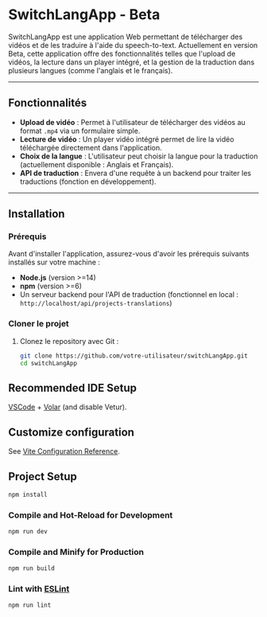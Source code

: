 
# SwitchLangApp - Beta

SwitchLangApp est une application Web permettant de télécharger des vidéos et de les traduire à l'aide du speech-to-text. Actuellement en version Beta, cette application offre des fonctionnalités telles que l'upload de vidéos, la lecture dans un player intégré, et la gestion de la traduction dans plusieurs langues (comme l'anglais et le français).

---

## Fonctionnalités

- **Upload de vidéo** : Permet à l'utilisateur de télécharger des vidéos au format `.mp4` via un formulaire simple.
- **Lecture de vidéo** : Un player vidéo intégré permet de lire la vidéo téléchargée directement dans l'application.
- **Choix de la langue** : L'utilisateur peut choisir la langue pour la traduction (actuellement disponible : Anglais et Français).
- **API de traduction** : Envera d'une requête à un backend pour traiter les traductions (fonction en développement).

---

## Installation

### Prérequis

Avant d'installer l'application, assurez-vous d'avoir les prérequis suivants installés sur votre machine :
- **Node.js** (version >=14)
- **npm** (version >=6)
- Un serveur backend pour l'API de traduction (fonctionnel en local : `http://localhost/api/projects-translations`)

### Cloner le projet

1. Clonez le repository avec Git :
   ```bash
   git clone https://github.com/votre-utilisateur/switchLangApp.git
   cd switchLangApp


## Recommended IDE Setup

[VSCode](https://code.visualstudio.com/) + [Volar](https://marketplace.visualstudio.com/items?itemName=Vue.volar) (and disable Vetur).

## Customize configuration

See [Vite Configuration Reference](https://vite.dev/config/).

## Project Setup

```sh
npm install
```

### Compile and Hot-Reload for Development

```sh
npm run dev
```

### Compile and Minify for Production

```sh
npm run build
```

### Lint with [ESLint](https://eslint.org/)

```sh
npm run lint
```

